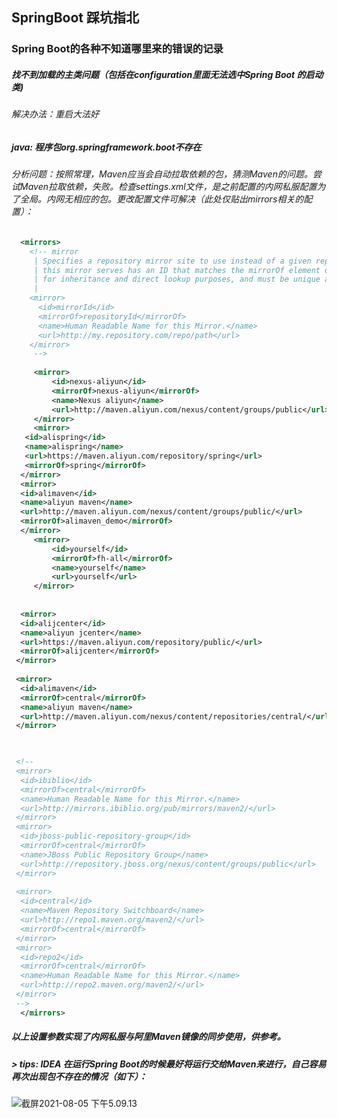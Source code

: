 ## SpringBoot 踩坑指北

###  

### Spring Boot的各种不知道哪里来的错误的记录



##### 找不到加载的主类问题（包括在configuration里面无法选中Spring Boot 的启动类)

###### 解决办法：重启大法好

##### java: 程序包org.springframework.boot不存在

###### 分析问题：按照常理，Maven应当会自动拉取依赖的包，猜测Maven的问题。尝试Maven拉取依赖，失败。检查settings.xml文件，是之前配置的内网私服配置为了全局。内网无相应的包。更改配置文件可解决（此处仅贴出mirrors相关的配置）：



``` settings.xml
  <mirrors>
    <!-- mirror
     | Specifies a repository mirror site to use instead of a given repository. The repository that
     | this mirror serves has an ID that matches the mirrorOf element of this mirror. IDs are used
     | for inheritance and direct lookup purposes, and must be unique across the set of mirrors.
     |
    <mirror>
      <id>mirrorId</id>
      <mirrorOf>repositoryId</mirrorOf>
      <name>Human Readable Name for this Mirror.</name>
      <url>http://my.repository.com/repo/path</url>
    </mirror>
     -->
  
     <mirror>
         <id>nexus-aliyun</id>
         <mirrorOf>nexus-aliyun</mirrorOf>
         <name>Nexus aliyun</name>
         <url>http://maven.aliyun.com/nexus/content/groups/public</url>
     </mirror>
     <mirror>
   <id>alispring</id>
   <name>alispring</name>
   <url>https://maven.aliyun.com/repository/spring</url>
   <mirrorOf>spring</mirrorOf>
  </mirror>
  <mirror>
  <id>alimaven</id>
  <name>aliyun maven</name>
  <url>http://maven.aliyun.com/nexus/content/groups/public/</url>
  <mirrorOf>alimaven_demo</mirrorOf>
  </mirror>
     <mirror>
         <id>yourself</id>
         <mirrorOf>fh-all</mirrorOf>
         <name>yourself</name>
         <url>yourself</url>
     </mirror>
     
 
  <mirror>
  <id>alijcenter</id>
  <name>aliyun jcenter</name>
  <url>https://maven.aliyun.com/repository/public/</url>
  <mirrorOf>alijcenter</mirrorOf>
 </mirror>
 
 <mirror>
  <id>alimaven</id>
  <mirrorOf>central</mirrorOf>
  <name>aliyun maven</name>
  <url>http://maven.aliyun.com/nexus/content/repositories/central/</url>
 </mirror>


 
 <!--
 <mirror>
  <id>ibiblio</id>
  <mirrorOf>central</mirrorOf>
  <name>Human Readable Name for this Mirror.</name>
  <url>http://mirrors.ibiblio.org/pub/mirrors/maven2/</url>
 </mirror>
 <mirror>
  <id>jboss-public-repository-group</id>
  <mirrorOf>central</mirrorOf>
  <name>JBoss Public Repository Group</name>
  <url>http://repository.jboss.org/nexus/content/groups/public</url>
 </mirror>
  
 <mirror>
  <id>central</id>
  <name>Maven Repository Switchboard</name>
  <url>http://repo1.maven.org/maven2/</url>
  <mirrorOf>central</mirrorOf>
 </mirror>
 <mirror>
  <id>repo2</id>
  <mirrorOf>central</mirrorOf>
  <name>Human Readable Name for this Mirror.</name>
  <url>http://repo2.maven.org/maven2/</url>
 </mirror>
 -->
  </mirrors>
```



##### 以上设置参数实现了内网私服与阿里Maven镜像的同步使用，供参考。



##### > tips: IDEA 在运行Spring Boot的时候最好将运行交给Maven来进行，自己容易再次出现包不存在的情况（如下）：

![截屏2021-08-05 下午5.09.13](https://github.com/jasondennis/SpringBoot-in-the-pit/blob/master/source/截屏2021-08-05%20下午5.09.13.png)
